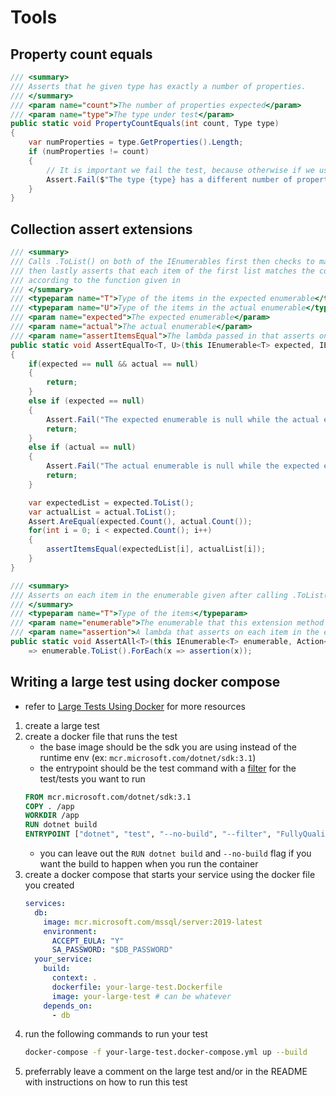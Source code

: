 # Tools

## Property count equals
```cs
/// <summary>
/// Asserts that he given type has exactly a number of properties.
/// </summary>
/// <param name="count">The number of properties expected</param>
/// <param name="type">The type under test</param>
public static void PropertyCountEquals(int count, Type type)
{
    var numProperties = type.GetProperties().Length;
    if (numProperties != count)
    {
        // It is important we fail the test, because otherwise if we use Assert.Inconclusive(msg), I have found that this goes unnoticed in practice
        Assert.Fail($"The type {type} has a different number of properties than expected. Expected: {count}. Actual: {numProperties} This test requires updating to ensure that all of the fields are mapped appropriately.");
    }
}
```

## Collection assert extensions
```cs
/// <summary>
/// Calls .ToList() on both of the IEnumerables first then checks to make sure the lengths are equal,
/// then lastly asserts that each item of the first list matches the corresponding one in the other list
/// according to the function given in
/// </summary>
/// <typeparam name="T">Type of the items in the expected enumerable</typeparam>
/// <typeparam name="U">Type of the items in the actual enumerable</typeparam>
/// <param name="expected">The expected enumerable</param>
/// <param name="actual">The actual enumerable</param>
/// <param name="assertItemsEqual">The lambda passed in that asserts on each pair of items</param>
public static void AssertEqualTo<T, U>(this IEnumerable<T> expected, IEnumerable<U> actual, Action<T, U> assertItemsEqual)
{
    if(expected == null && actual == null)
    {
        return;
    }
    else if (expected == null)
    {
        Assert.Fail("The expected enumerable is null while the actual enumerable wasn't");
        return;
    }
    else if (actual == null)
    {
        Assert.Fail("The actual enumerable is null while the expected enumerable wasn't");
        return;
    }

    var expectedList = expected.ToList();
    var actualList = actual.ToList();
    Assert.AreEqual(expected.Count(), actual.Count());
    for(int i = 0; i < expected.Count(); i++)
    {
        assertItemsEqual(expectedList[i], actualList[i]);
    }
}

/// <summary>
/// Asserts on each item in the enumerable given after calling .ToList()
/// </summary>
/// <typeparam name="T">Type of the items</typeparam>
/// <param name="enumerable">The enumerable that this extension method applies to</param>
/// <param name="assertion">A lambda that asserts on each item in the enumerable</param>
public static void AssertAll<T>(this IEnumerable<T> enumerable, Action<T> assertion)
    => enumerable.ToList().ForEach(x => assertion(x));
```

## Writing a large test using docker compose
- refer to [Large Tests Using Docker](../../../docker/largeTestsUsingDocker.md) for more resources
1. create a large test
1. create a docker file that runs the test
    - the base image should be the sdk you are using instead of the runtime env (ex: `mcr.microsoft.com/dotnet/sdk:3.1`)
    - the entrypoint should be the test command with a [filter](https://docs.microsoft.com/en-us/dotnet/core/testing/selective-unit-tests?pivots=mstest) for the test/tests you want to run
    ```dockerfile
    FROM mcr.microsoft.com/dotnet/sdk:3.1
    COPY . /app
    WORKDIR /app
    RUN dotnet build
    ENTRYPOINT ["dotnet", "test", "--no-build", "--filter", "FullyQualifiedName=namespace.to.your.test.class.test_name"]
    ```
      - you can leave out the `RUN dotnet build` and `--no-build` flag if you want the build to happen when you run the container
2. create a docker compose that starts your service using the docker file you created
    ```yml
    services:
      db:
        image: mcr.microsoft.com/mssql/server:2019-latest
        environment:
          ACCEPT_EULA: "Y"
          SA_PASSWORD: "$DB_PASSWORD"
      your_service:
        build:
          context: .
          dockerfile: your-large-test.Dockerfile
          image: your-large-test # can be whatever
        depends_on:
          - db
    ```
3. run the following commands to run your test
    ```bash
    docker-compose -f your-large-test.docker-compose.yml up --build
    ```
4. preferrably leave a comment on the large test and/or in the README with instructions on how to run this test